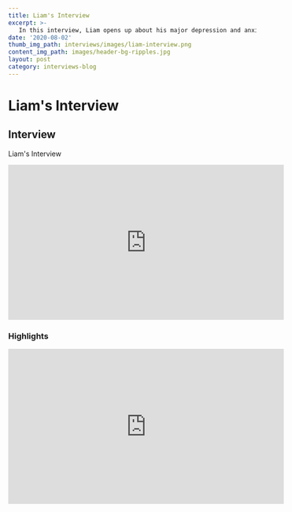 ```yaml
---
title: Liam's Interview
excerpt: >-
   In this interview, Liam opens up about his major depression and anxiety, which has stemmed from his family genetics, as well as a childhood trauma. 
date: '2020-08-02'
thumb_img_path: interviews/images/liam-interview.png
content_img_path: images/header-bg-ripples.jpg
layout: post
category: interviews-blog
---
```


# Liam's Interview

## Interview
Liam's Interview
<iframe width="560" height="315" src="https://www.youtube.com/embed/0dY_Gm68_wA" frameborder="0" allow="accelerometer; autoplay; encrypted-media; gyroscope; picture-in-picture" allowfullscreen></iframe>

### Highlights
<iframe width="560" height="315" src="https://www.youtube.com/embed/8UHU5SWY5r0" frameborder="0" allow="accelerometer; autoplay; encrypted-media; gyroscope; picture-in-picture" allowfullscreen></iframe>
